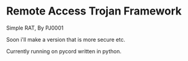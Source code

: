 # Remote Access Trojan Framework

Simple RAT, By PJ0001

Soon i'll make a version that is more secure etc.

Currently running on pycord written in python.
